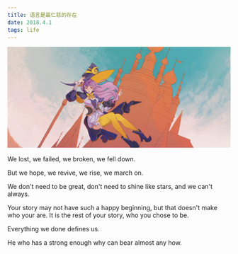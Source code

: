 ```yaml
---
title: 语言是最仁慈的存在
date: 2018.4.1
tags: life
---
```


![](/images/IMG_1780.JPG)

<!--more-->

We lost, we failed, we broken, we fell down.

But we hope, we revive, we rise, we march on.

We don't need to be great, don't need to shine like stars, and we can't always.

Your story may not have such a happy beginning, but that doesn't make who your are. It is the rest of your story, who you chose to be.

Everything we done defines us.

He who has a strong enough why can bear almost any how.
